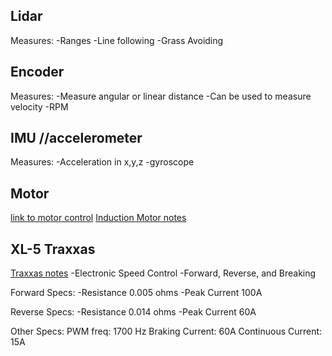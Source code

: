 ## Lidar
Measures:
-Ranges
-Line following
-Grass Avoiding

## Encoder 
Measures:
-Measure angular or linear distance
-Can be used to measure velocity
-RPM

## IMU //accelerometer
Measures:
-Acceleration in x,y,z
-gyroscope

## Motor
[link to motor control](https://ctms.engin.umich.edu/CTMS/index.php?example=MotorSpeed&section=SystemModeling)
[Induction Motor notes](Documents/Induction_Motor_Notes.pdf)

## XL-5 Traxxas
[Traxxas notes](Documents/Electronic_Speed_Control.pdf)
-Electronic Speed Control
-Forward, Reverse, and Breaking

Forward Specs:
-Resistance 0.005 ohms
-Peak Current 100A

Reverse Specs:
-Resistance 0.014 ohms
-Peak Current 60A

Other Specs: 
PWM freq: 1700 Hz
Braking Current: 60A
Continuous Current: 15A

